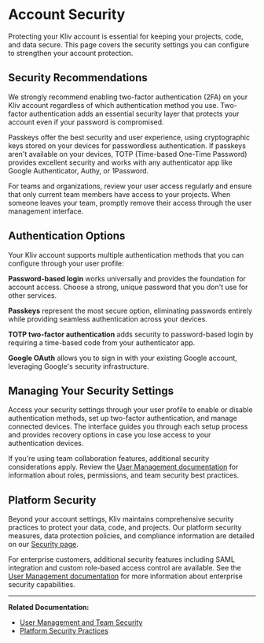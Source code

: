 # Account Security

Protecting your Kliv account is essential for keeping your projects, code, and data secure. This page covers the security settings you can configure to strengthen your account protection.

## Security Recommendations

We strongly recommend enabling two-factor authentication (2FA) on your Kliv account regardless of which authentication method you use. Two-factor authentication adds an essential security layer that protects your account even if your password is compromised.

Passkeys offer the best security and user experience, using cryptographic keys stored on your devices for passwordless authentication. If passkeys aren't available on your devices, TOTP (Time-based One-Time Password) provides excellent security and works with any authenticator app like Google Authenticator, Authy, or 1Password.

For teams and organizations, review your user access regularly and ensure that only current team members have access to your projects. When someone leaves your team, promptly remove their access through the user management interface.

## Authentication Options

Your Kliv account supports multiple authentication methods that you can configure through your user profile:

**Password-based login** works universally and provides the foundation for account access. Choose a strong, unique password that you don't use for other services.

**Passkeys** represent the most secure option, eliminating passwords entirely while providing seamless authentication across your devices.

**TOTP two-factor authentication** adds security to password-based login by requiring a time-based code from your authenticator app.

**Google OAuth** allows you to sign in with your existing Google account, leveraging Google's security infrastructure.

## Managing Your Security Settings

Access your security settings through your user profile to enable or disable authentication methods, set up two-factor authentication, and manage connected devices. The interface guides you through each setup process and provides recovery options in case you lose access to your authentication devices.

If you're using team collaboration features, additional security considerations apply. Review the [User Management documentation](/collaboration/user-management) for information about roles, permissions, and team security best practices.

## Platform Security

Beyond your account settings, Kliv maintains comprehensive security practices to protect your data, code, and projects. Our platform security measures, data protection policies, and compliance information are detailed on our [Security page](https://kliv.dev/en/security).

For enterprise customers, additional security features including SAML integration and custom role-based access control are available. See the [User Management documentation](/collaboration/user-management) for more information about enterprise security capabilities.

---

**Related Documentation:**
- [User Management and Team Security](/collaboration/user-management)
- [Platform Security Practices](https://kliv.dev/en/security)
